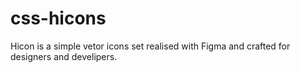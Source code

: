 # css-hicons
Hicon is a simple vetor icons set realised with Figma and crafted for designers and develipers.
